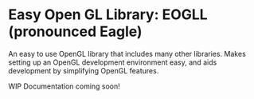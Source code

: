 # Easy Open GL Library: EOGLL (pronounced Eagle)

An easy to use OpenGL library that includes many other libraries. Makes setting up an OpenGL development environment easy, and aids development by simplifying OpenGL features.

WIP Documentation coming soon!
